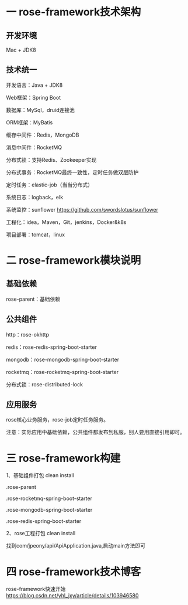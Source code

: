 # 一 rose-framework技术架构

## 开发环境

Mac + JDK8

## 技术统一

开发语言：Java + JDK8

Web框架：Spring Boot

数据库：MySql，druid连接池

ORM框架：MyBatis

缓存中间件：Redis，MongoDB

消息中间件：RocketMQ

分布式锁：支持Redis、Zookeeper实现

分布式事务：RocketMQ最终一致性，定时任务做双层防护

定时任务：elastic-job（当当分布式）

系统日志：logback，elk

系统监控：sunflower https://github.com/swordslotus/sunflower

工程化：idea，Maven，Git，jenkins，Docker&k8s

项目部署：tomcat，linux

# 二 rose-framework模块说明

## 基础依赖

rose-parent：基础依赖

## 公共组件

http：rose-okhttp

redis：rose-redis-spring-boot-starter

mongodb：rose-mongodb-spring-boot-starter

rocketmq：rose-rocketmq-spring-boot-starter

分布式锁：rose-distributed-lock


## 应用服务

rose核心业务服务，rose-job定时任务服务。

注意：实际应用中基础依赖，公共组件都发布到私服，别人要用直接引用即可。

# 三 rose-framework构建

1、基础组件打包 clean install

.rose-parent

.rose-rocketmq-spring-boot-starter

.rose-mongodb-spring-boot-starter

.rose-redis-spring-boot-starter

2、rose工程打包 clean install

找到com/jpeony/api/ApiApplication.java,启动main方法即可

# 四 rose-framework技术博客

rose-framework快速开始 https://blog.csdn.net/yhl_jxy/article/details/103946580




